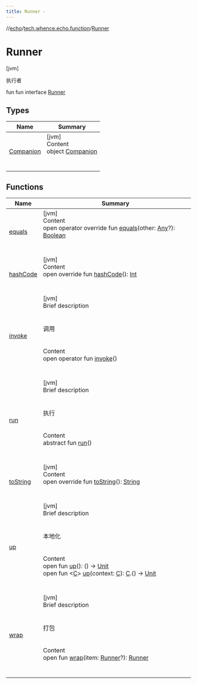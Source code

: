 ```yaml
---
title: Runner -
---
```

//[echo](../../index.md)/[tech.whence.echo.function](../index.md)/[Runner](index.md)



# Runner  
 [jvm] 

执行者

fun fun interface [Runner](index.md)   


## Types  
  
|  Name|  Summary| 
|---|---|
| [Companion](-companion/index.md)| [jvm]  <br>Content  <br>object [Companion](-companion/index.md)  <br><br><br>


## Functions  
  
|  Name|  Summary| 
|---|---|
| [equals](../../tech.whence.echo.webclient.response.exception/-response-unrecognized-exception/index.md#kotlin/Any/equals/#kotlin.Any?/PointingToDeclaration/)| [jvm]  <br>Content  <br>open operator override fun [equals](../../tech.whence.echo.webclient.response.exception/-response-unrecognized-exception/index.md#kotlin/Any/equals/#kotlin.Any?/PointingToDeclaration/)(other: [Any](https://kotlinlang.org/api/latest/jvm/stdlib/kotlin/-any/index.html)?): [Boolean](https://kotlinlang.org/api/latest/jvm/stdlib/kotlin/-boolean/index.html)  <br><br><br>
| [hashCode](../../tech.whence.echo.webclient.response.exception/-response-unrecognized-exception/index.md#kotlin/Any/hashCode/#/PointingToDeclaration/)| [jvm]  <br>Content  <br>open override fun [hashCode](../../tech.whence.echo.webclient.response.exception/-response-unrecognized-exception/index.md#kotlin/Any/hashCode/#/PointingToDeclaration/)(): [Int](https://kotlinlang.org/api/latest/jvm/stdlib/kotlin/-int/index.html)  <br><br><br>
| [invoke](invoke.md)| [jvm]  <br>Brief description  <br><br><br>调用<br><br>  <br>Content  <br>open operator fun [invoke](invoke.md)()  <br><br><br>
| [run](run.md)| [jvm]  <br>Brief description  <br><br><br>执行<br><br>  <br>Content  <br>abstract fun [run](run.md)()  <br><br><br>
| [toString](../../tech.whence.echo.webclient.response.exception/-response-unrecognized-exception/index.md#kotlin/Any/toString/#/PointingToDeclaration/)| [jvm]  <br>Content  <br>open override fun [toString](../../tech.whence.echo.webclient.response.exception/-response-unrecognized-exception/index.md#kotlin/Any/toString/#/PointingToDeclaration/)(): [String](https://kotlinlang.org/api/latest/jvm/stdlib/kotlin/-string/index.html)  <br><br><br>
| [up](up.md)| [jvm]  <br>Brief description  <br><br><br>本地化<br><br>  <br>Content  <br>open fun [up](up.md)(): () -> [Unit](https://kotlinlang.org/api/latest/jvm/stdlib/kotlin/-unit/index.html)  <br>open fun <[C](up.md)> [up](up.md)(context: [C](up.md)): [C](up.md).() -> [Unit](https://kotlinlang.org/api/latest/jvm/stdlib/kotlin/-unit/index.html)  <br><br><br>
| [wrap](wrap.md)| [jvm]  <br>Brief description  <br><br><br>打包<br><br>  <br>Content  <br>open fun [wrap](wrap.md)(item: [Runner](index.md)?): [Runner](index.md)  <br><br><br>

